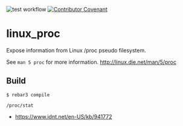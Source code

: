 ![test workflow](https://github.com/cogini/linux_proc/actions/workflows/test.yml/badge.svg)
[![Contributor Covenant](https://img.shields.io/badge/Contributor%20Covenant-2.1-4baaaa.svg)](CODE_OF_CONDUCT.md)

# linux_proc

Expose information from Linux /proc pseudo filesystem.

See `man 5 proc` for more information.
http://linux.die.net/man/5/proc

## Build

    $ rebar3 compile

`/proc/stat`
* https://www.idnt.net/en-US/kb/941772
